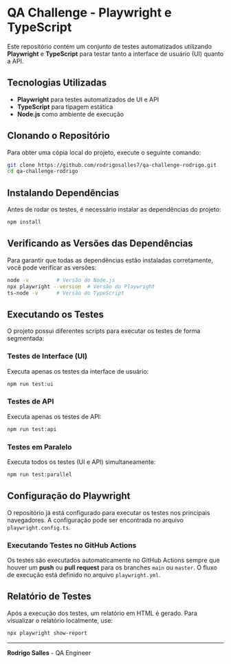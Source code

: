 # QA Challenge - Playwright e TypeScript

Este repositório contém um conjunto de testes automatizados utilizando **Playwright** e **TypeScript** para testar tanto a interface de usuário (UI) quanto a API.

## Tecnologias Utilizadas
- **Playwright** para testes automatizados de UI e API 
- **TypeScript** para tipagem estática
- **Node.js** como ambiente de execução

## Clonando o Repositório
Para obter uma cópia local do projeto, execute o seguinte comando:

```sh
git clone https://github.com/rodrigosalles7/qa-challenge-rodrigo.git
cd qa-challenge-rodrigo
```

## Instalando Dependências
Antes de rodar os testes, é necessário instalar as dependências do projeto:

```sh
npm install
```

## Verificando as Versões das Dependências
Para garantir que todas as dependências estão instaladas corretamente, você pode verificar as versões:

```sh
node -v         # Versão do Node.js
npx playwright --version  # Versão do Playwright
ts-node -v      # Versão do TypeScript
```

## Executando os Testes
O projeto possui diferentes scripts para executar os testes de forma segmentada:

### Testes de Interface (UI)
Executa apenas os testes da interface de usuário:
```sh
npm run test:ui
```

### Testes de API
Executa apenas os testes de API:
```sh
npm run test:api
```

### Testes em Paralelo
Executa todos os testes (UI e API) simultaneamente:
```sh
npm run test:parallel
```

## Configuração do Playwright
O repositório já está configurado para executar os testes nos principais navegadores. A configuração pode ser encontrada no arquivo `playwright.config.ts`.

### Executando Testes no GitHub Actions
Os testes são executados automaticamente no GitHub Actions sempre que houver um **push** ou **pull request** para os branches `main` ou `master`. O fluxo de execução está definido no arquivo `playwright.yml`.

## Relatório de Testes
Após a execução dos testes, um relatório em HTML é gerado. Para visualizar o relatório localmente, use:

```sh
npx playwright show-report
```

---

**Rodrigo Salles** - QA Engineer

